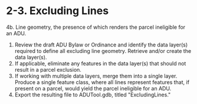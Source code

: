 # 2-3. Excluding Lines

4b. Line geometry, the presence of which renders the parcel ineligible for an ADU.&#x20;

1. Review the draft ADU Bylaw or Ordinance and identify the data layer(s) required to define all excluding line geometry. Retrieve and/or create the data layer(s).
2. If applicable, eliminate any features in the data layer(s) that should not result in a parcel exclusion.
3. If working with multiple data layers, merge them into a single layer. Produce a single feature class, where all lines represent features that, if present on a parcel, would yield the parcel ineligible for an ADU.
4. Export the resulting file to ADUTool.gdb, titled "ExcludingLines."
